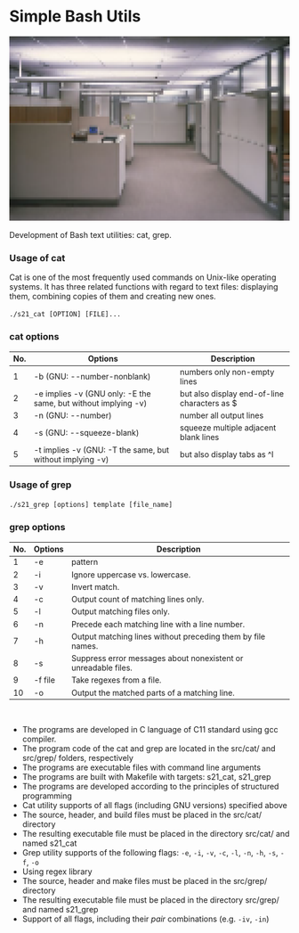 # Simple Bash Utils

![Pixel art office](readme_img.png)

Development of Bash text utilities: cat, grep.

### Usage of cat

Cat is one of the most frequently used commands on Unix-like operating systems. It has three related functions with regard to text files: displaying them, combining copies of them and creating new ones.

`./s21_cat [OPTION] [FILE]...`

### cat options

| No. | Options | Description |
| ------ | ------ | ------ |
| 1 | -b (GNU: --number-nonblank) | numbers only non-empty lines |
| 2 | -e implies -v (GNU only: -E the same, but without implying -v) | but also display end-of-line characters as $  |
| 3 | -n (GNU: --number) | number all output lines |
| 4 | -s (GNU: --squeeze-blank) | squeeze multiple adjacent blank lines |
| 5 | -t implies -v (GNU: -T the same, but without implying -v) | but also display tabs as ^I  |

### Usage of grep 

`./s21_grep [options] template [file_name]`

### grep options

| No. | Options | Description |
| ------ | ------ | ------ |
| 1 | -e | pattern |
| 2 | -i | Ignore uppercase vs. lowercase.  |
| 3 | -v | Invert match. |
| 4 | -c | Output count of matching lines only. |
| 5 | -l | Output matching files only.  |
| 6 | -n | Precede each matching line with a line number. |
| 7 | -h | Output matching lines without preceding them by file names. |
| 8 | -s | Suppress error messages about nonexistent or unreadable files. |
| 9 | -f file | Take regexes from a file. |
| 10 | -o | Output the matched parts of a matching line. |

<br>

- The programs are developed in C language of C11 standard using gcc compiler.
- The program code of the cat and grep are located in the src/cat/ and src/grep/ folders, respectively  
- The programs are executable files with command line arguments
- The programs are built with Makefile with targets: s21_cat, s21_grep
- The programs are developed according to the principles of structured programming
- Cat utility supports of all flags (including GNU versions) specified above
- The source, header, and build files must be placed in the src/cat/ directory
- The resulting executable file must be placed in the directory src/cat/ and named s21_cat
- Grep utility supports of the following flags: `-e`, `-i`, `-v`, `-c`, `-l`, `-n`, `-h`, `-s`, `-f`, `-o`
- Using regex library
- The source, header and make files must be placed in the src/grep/ directory
- The resulting executable file must be placed in the directory src/grep/ and named s21_grep
- Support of all flags, including their _pair_ combinations (e.g. `-iv`, `-in`)







